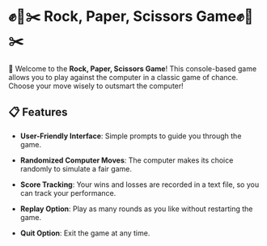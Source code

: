 # ✊📄✂️ Rock, Paper, Scissors Game✊📄✂️

 📜 Welcome to the **Rock, Paper, Scissors Game**! This console-based game allows you to play against the computer in a classic game of chance. Choose your move wisely to outsmart the computer!

## 📋 Features

- **User-Friendly Interface**: Simple prompts to guide you through the game.
- **Randomized Computer Moves**: The computer makes its choice randomly to simulate a fair game.
- **Score Tracking**: Your wins and losses are recorded in a text file, so you can track your performance.
- **Replay Option**: Play as many rounds as you like without restarting the game.

- **Quit Option**: Exit the game at any time.

